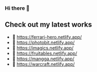 ### Hi there 👋
## Check out my latest works

- 🚗 https://ferrari-hero.netlify.app/
- 🌆 https://photobit.netlify.app/
- 🌃 https://imagics.netlify.app/
- 🍉 https://fruitables.netlify.app/
- 🍵 https://mangga.netlify.app/
- 🔫 https://warcraft.netlify.app/
